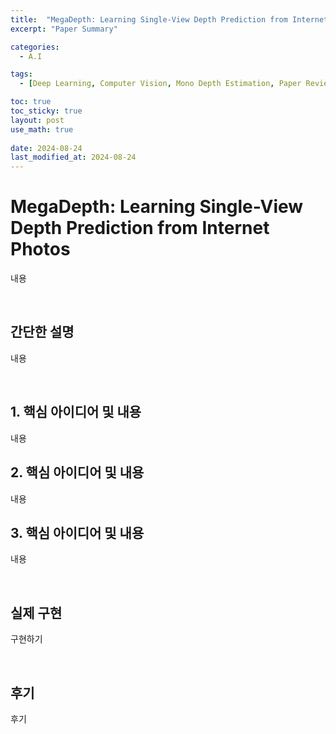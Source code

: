```yaml
---
title:  "MegaDepth: Learning Single-View Depth Prediction from Internet Photos 리뷰"
excerpt: "Paper Summary"

categories:
  - A.I

tags:
  - [Deep Learning, Computer Vision, Mono Depth Estimation, Paper Review]

toc: true
toc_sticky: true
layout: post
use_math: true
 
date: 2024-08-24
last_modified_at: 2024-08-24
---
```


# **MegaDepth: Learning Single-View Depth Prediction from Internet Photos**

내용

<br>

## **간단한 설명**

내용

<br>

## **1. 핵심 아이디어 및 내용**

내용

## **2. 핵심 아이디어 및 내용**

내용

## **3. 핵심 아이디어 및 내용**

내용

<br>

## 실제 구현

구현하기

<br>

## **후기**

후기